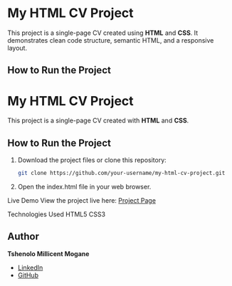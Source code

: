 # My HTML CV Project

This project is a single-page CV created using **HTML** and **CSS**. It demonstrates clean code structure, semantic HTML, and a responsive layout.

## How to Run the Project
# My HTML CV Project

This project is a single-page CV created with **HTML** and **CSS**.

## How to Run the Project
1. Download the project files or clone this repository:
   ```bash
   git clone https://github.com/your-username/my-html-cv-project.git
2. Open the index.html file in your web browser.

Live Demo
View the project live here: [Project Page](https://roadmap.sh/projects/single-page-cv)

Technologies Used
HTML5
CSS3

## Author
**Tshenolo Millicent Mogane**  
- [LinkedIn](https://www.linkedin.com/in/tshenolo-millicent-mogane-3a0914192/)  
- [GitHub](https://github.com/github-Millicent-Mogane)

